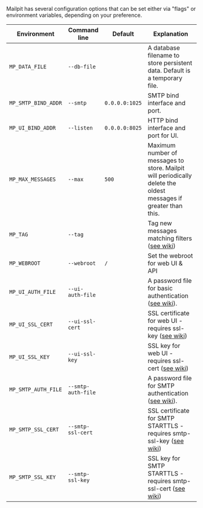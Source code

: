 Mailpit has several configuration options that can be set either via "flags" or environment variables, depending on your preference.

| Environment         | Command line       | Default        | Explanation                                                                                                     |
|---------------------|--------------------|----------------|-----------------------------------------------------------------------------------------------------------------|
| `MP_DATA_FILE`      | `--db-file`        |                | A database filename to store persistent data. Default is a temporary file.                                      |
| `MP_SMTP_BIND_ADDR` | `--smtp`           | `0.0.0.0:1025` | SMTP bind interface and port.                                                                                   |
| `MP_UI_BIND_ADDR`   | `--listen`         | `0.0.0.0:8025` | HTTP bind interface and port for UI.                                                                            |
| `MP_MAX_MESSAGES`   | `--max`            | `500`          | Maximum number of messages to store. Mailpit will periodically delete the oldest messages if greater than this. |
| `MP_TAG`            | `--tag`            |                | Tag new messages matching filters ([see wiki](Tagging))                                                         |
| `MP_WEBROOT`        | `--webroot`        | `/`            | Set the webroot for web UI & API                                                                                |
| `MP_UI_AUTH_FILE`   | `--ui-auth-file`   |                | A password file for basic authentication ([see wiki](Basic-authentication)).                                    |
| `MP_UI_SSL_CERT`    | `--ui-ssl-cert`    |                | SSL certificate for web UI - requires ssl-key ([see wiki](HTTPS))                                               |
| `MP_UI_SSL_KEY`     | `--ui-ssl-key`     |                | SSL key for web UI - requires ssl-cert ([see wiki](HTTPS))                                                      |
| `MP_SMTP_AUTH_FILE` | `--smtp-auth-file` |                | A password file for SMTP authentication ([see wiki](SMTP-with-STARTTLS-and-authentication)).                    |
| `MP_SMTP_SSL_CERT`  | `--smtp-ssl-cert`  |                | SSL certificate for SMTP STARTTLS - requires smtp-ssl-key ([see wiki](SMTP-with-STARTTLS-and-authentication))   |
| `MP_SMTP_SSL_KEY`   | `--smtp-ssl-key`   |                | SSL key for SMTP STARTTLS - requires smtp-ssl-cert ([see wiki](SMTP-with-STARTTLS-and-authentication))          |
